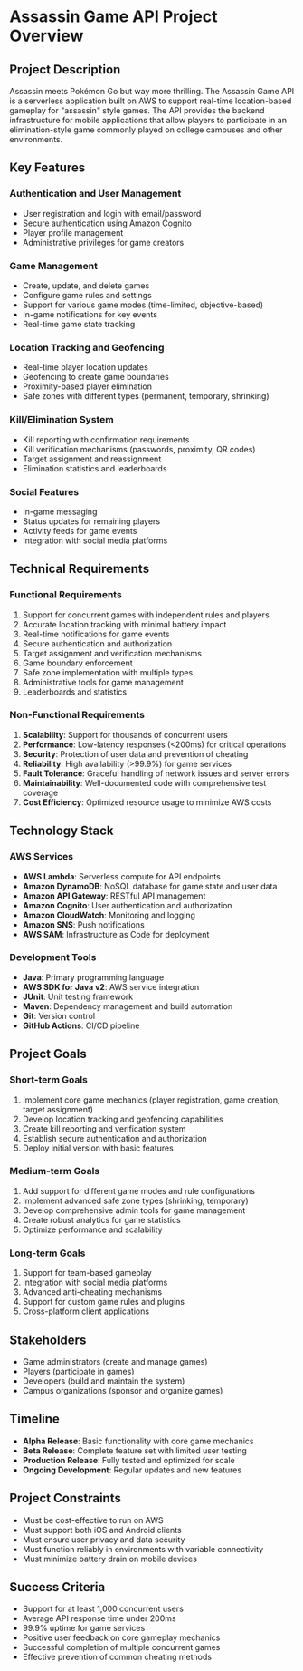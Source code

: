 # Assassin Game API Project Overview

## Project Description
Assassin meets Pokémon Go but way more thrilling. The Assassin Game API is a serverless application built on AWS to support real-time location-based gameplay for "assassin" style games. The API provides the backend infrastructure for mobile applications that allow players to participate in an elimination-style game commonly played on college campuses and other environments.

## Key Features

### Authentication and User Management
- User registration and login with email/password
- Secure authentication using Amazon Cognito
- Player profile management
- Administrative privileges for game creators

### Game Management
- Create, update, and delete games
- Configure game rules and settings
- Support for various game modes (time-limited, objective-based)
- In-game notifications for key events
- Real-time game state tracking

### Location Tracking and Geofencing
- Real-time player location updates
- Geofencing to create game boundaries
- Proximity-based player elimination
- Safe zones with different types (permanent, temporary, shrinking)

### Kill/Elimination System
- Kill reporting with confirmation requirements
- Kill verification mechanisms (passwords, proximity, QR codes)
- Target assignment and reassignment
- Elimination statistics and leaderboards

### Social Features
- In-game messaging
- Status updates for remaining players
- Activity feeds for game events
- Integration with social media platforms

## Technical Requirements

### Functional Requirements
1. Support for concurrent games with independent rules and players
2. Accurate location tracking with minimal battery impact
3. Real-time notifications for game events
4. Secure authentication and authorization
5. Target assignment and verification mechanisms
6. Game boundary enforcement
7. Safe zone implementation with multiple types
8. Administrative tools for game management
9. Leaderboards and statistics

### Non-Functional Requirements
1. **Scalability**: Support for thousands of concurrent users
2. **Performance**: Low-latency responses (<200ms) for critical operations
3. **Security**: Protection of user data and prevention of cheating
4. **Reliability**: High availability (>99.9%) for game services
5. **Fault Tolerance**: Graceful handling of network issues and server errors
6. **Maintainability**: Well-documented code with comprehensive test coverage
7. **Cost Efficiency**: Optimized resource usage to minimize AWS costs

## Technology Stack

### AWS Services
- **AWS Lambda**: Serverless compute for API endpoints
- **Amazon DynamoDB**: NoSQL database for game state and user data
- **Amazon API Gateway**: RESTful API management
- **Amazon Cognito**: User authentication and authorization
- **Amazon CloudWatch**: Monitoring and logging
- **Amazon SNS**: Push notifications
- **AWS SAM**: Infrastructure as Code for deployment

### Development Tools
- **Java**: Primary programming language
- **AWS SDK for Java v2**: AWS service integration
- **JUnit**: Unit testing framework
- **Maven**: Dependency management and build automation
- **Git**: Version control
- **GitHub Actions**: CI/CD pipeline

## Project Goals

### Short-term Goals
1. Implement core game mechanics (player registration, game creation, target assignment)
2. Develop location tracking and geofencing capabilities
3. Create kill reporting and verification system
4. Establish secure authentication and authorization
5. Deploy initial version with basic features

### Medium-term Goals
1. Add support for different game modes and rule configurations
2. Implement advanced safe zone types (shrinking, temporary)
3. Develop comprehensive admin tools for game management
4. Create robust analytics for game statistics
5. Optimize performance and scalability

### Long-term Goals
1. Support for team-based gameplay
2. Integration with social media platforms
3. Advanced anti-cheating mechanisms
4. Support for custom game rules and plugins
5. Cross-platform client applications

## Stakeholders
- Game administrators (create and manage games)
- Players (participate in games)
- Developers (build and maintain the system)
- Campus organizations (sponsor and organize games)

## Timeline
- **Alpha Release**: Basic functionality with core game mechanics
- **Beta Release**: Complete feature set with limited user testing
- **Production Release**: Fully tested and optimized for scale
- **Ongoing Development**: Regular updates and new features

## Project Constraints
- Must be cost-effective to run on AWS
- Must support both iOS and Android clients
- Must ensure user privacy and data security
- Must function reliably in environments with variable connectivity
- Must minimize battery drain on mobile devices

## Success Criteria
- Support for at least 1,000 concurrent users
- Average API response time under 200ms
- 99.9% uptime for game services
- Positive user feedback on core gameplay mechanics
- Successful completion of multiple concurrent games
- Effective prevention of common cheating methods 